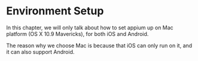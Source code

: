 # Environment Setup

In this chapter, we will only talk about how to set appium up on Mac platform (OS X 10.9 Mavericks), for both iOS and Android.

The reason why we choose Mac is because that iOS can only run on it, and it can also support Android.
